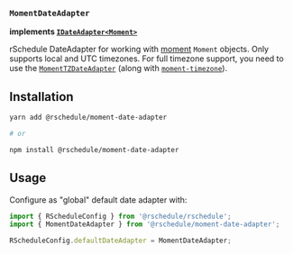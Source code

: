 ### `MomentDateAdapter`

**implements [`IDateAdapter<Moment>`](./README.md)**

rSchedule DateAdapter for working with [moment](https://momentjs.com) `Moment` objects. Only supports local and UTC timezones. For full timezone support, you need to use the [`MomentTZDateAdapter`](./moment-tz-date-adapter) (along with [`moment-timezone`](https://momentjs.com/timezone/)).

## Installation

```bash
yarn add @rschedule/moment-date-adapter

# or

npm install @rschedule/moment-date-adapter
```

## Usage

Configure as "global" default date adapter with:

```typescript
import { RScheduleConfig } from '@rschedule/rschedule';
import { MomentDateAdapter } from '@rschedule/moment-date-adapter';

RScheduleConfig.defaultDateAdapter = MomentDateAdapter;
```
